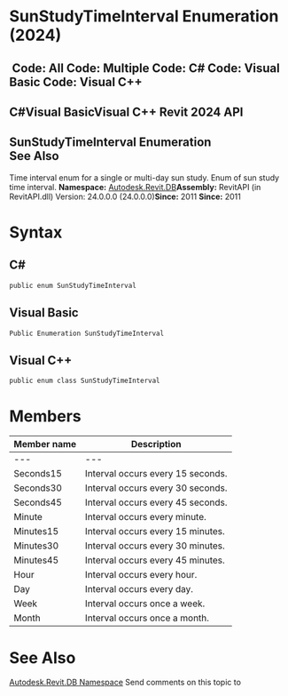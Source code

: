 # SunStudyTimeInterval Enumeration (2024)

﻿
 Code: All Code: Multiple Code: C# Code: Visual Basic Code: Visual C++   
---  
C#Visual BasicVisual C++
Revit 2024 API  
---  
SunStudyTimeInterval Enumeration  
See Also  
---  
Time interval enum for a single or multi-day sun study. 
Enum of sun study time interval. 
**Namespace:** [Autodesk.Revit.DB](87546ba7-461b-c646-cbb1-2cb8f5bff8b2.md "Autodesk.Revit.DB Namespace")**Assembly:** RevitAPI (in RevitAPI.dll) Version: 24.0.0.0 (24.0.0.0)**Since:** 2011 **Since:** 2011 
# Syntax
C#  
---  
```text
public enum SunStudyTimeInterval
```
  
Visual Basic  
---  
```text
Public Enumeration SunStudyTimeInterval
```
  
Visual C++  
---  
```text
public enum class SunStudyTimeInterval
```
  
# Members
| Member name | Description |
| --- | --- |
| --- | --- |
| Seconds15 | Interval occurs every 15 seconds. |
| Seconds30 | Interval occurs every 30 seconds. |
| Seconds45 | Interval occurs every 45 seconds. |
| Minute | Interval occurs every minute. |
| Minutes15 | Interval occurs every 15 minutes. |
| Minutes30 | Interval occurs every 30 minutes. |
| Minutes45 | Interval occurs every 45 minutes. |
| Hour | Interval occurs every hour. |
| Day | Interval occurs every day. |
| Week | Interval occurs once a week. |
| Month | Interval occurs once a month. |

# See Also
[Autodesk.Revit.DB Namespace](87546ba7-461b-c646-cbb1-2cb8f5bff8b2.md "Autodesk.Revit.DB Namespace")
Send comments on this topic to 